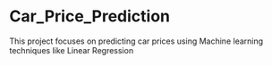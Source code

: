 # Car_Price_Prediction
This project focuses on predicting car prices using Machine learning techniques like Linear Regression
